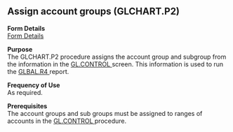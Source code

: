 ##  Assign account groups (GLCHART.P2)

<PageHeader />

**Form Details**  
[ Form Details ](GLCHART-P2-1/README.md)   

**Purpose**  
The GLCHART.P2 procedure assigns the account group and subgroup from the information in the [ GL.CONTROL ](../../GL-ENTRY/GL-CONTROL/README.md) screen. This information is used to run the [ GLBAL.R4 ](GLBAL-R4/README.md) report.   

**Frequency of Use**  
As required.

**Prerequisites**  
The account groups and sub groups must be assigned to ranges of accounts in the [ GL.CONTROL ](../../GL-ENTRY/GL-CONTROL/README.md) procedure. 

<badge text= "Version 8.10.57" vertical="middle" />

<PageFooter />
